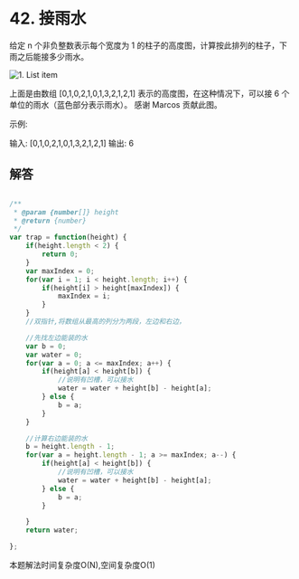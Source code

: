 # 42. 接雨水
给定 n 个非负整数表示每个宽度为 1 的柱子的高度图，计算按此排列的柱子，下雨之后能接多少雨水。

![1. List item](https://imgconvert.csdnimg.cn/aHR0cHM6Ly9hc3NldHMubGVldGNvZGUtY24uY29tL2FsaXl1bi1sYy11cGxvYWQvdXBsb2Fkcy8yMDE4LzEwLzIyL3JhaW53YXRlcnRyYXAucG5n?x-oss-process=image/format,png#pic_center)

上面是由数组 [0,1,0,2,1,0,1,3,2,1,2,1] 表示的高度图，在这种情况下，可以接 6 个单位的雨水（蓝色部分表示雨水）。 感谢 Marcos 贡献此图。

示例:

输入: [0,1,0,2,1,0,1,3,2,1,2,1]
输出: 6

## 解答
``` javascript

/**
 * @param {number[]} height
 * @return {number}
 */
var trap = function(height) {
    if(height.length < 2) {
        return 0;
    }
    var maxIndex = 0;
    for(var i = 1; i < height.length; i++) {
        if(height[i] > height[maxIndex]) {
            maxIndex = i;
        }
    }
    //双指针,将数组从最高的列分为两段，左边和右边，

    //先找左边能装的水
    var b = 0;
    var water = 0; 
    for(var a = 0; a <= maxIndex; a++) {
        if(height[a] < height[b]) {
            //说明有凹槽，可以接水
            water = water + height[b] - height[a];
        } else {
            b = a;
        }
    }

    //计算右边能装的水
    b = height.length - 1;
    for(var a = height.length - 1; a >= maxIndex; a--) {
        if(height[a] < height[b]) {
            //说明有凹槽，可以接水
            water = water + height[b] - height[a];
        } else {
            b = a;
        }

    }
    return water;

};

```
本题解法时间复杂度O(N),空间复杂度O(1)